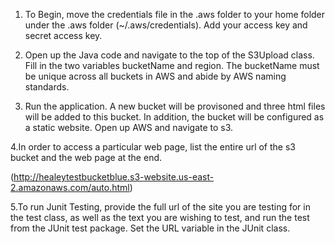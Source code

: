 1. To Begin, move the credentials file in the .aws folder to your home folder under the .aws folder (~/.aws/credentials). Add your access key and secret access key.

2. Open up the Java code and navigate to the top of the S3Upload class. Fill in the two variables bucketName and region. The bucketName must be unique across all buckets in AWS and abide by AWS naming standards.

3. Run the application. A new bucket will be provisoned and three html files will be added to this bucket. In addition, the bucket will be configured as a static website. Open up AWS and navigate to s3.

4.In order to access a particular web page, list the entire url of the s3 bucket and the web page at the end.

(http://healeytestbucketblue.s3-website.us-east-2.amazonaws.com/auto.html)

5.To run Junit Testing, provide the full url of the site you are testing for in the test class, as well as the text you are wishing to test, and run the test from the JUnit test package. Set the URL variable in the JUnit class.
